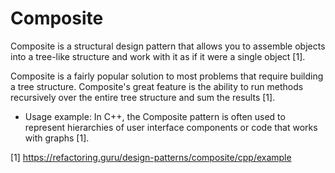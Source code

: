 # Composite

Composite is a structural design pattern that allows you to assemble objects into a tree-like structure and work with it as if it were a single object [1].

Composite is a fairly popular solution to most problems that require building a tree structure. Composite's great feature is the ability to run methods recursively over the entire tree structure and sum the results [1].

- Usage example: In C++, the Composite pattern is often used to represent hierarchies of user interface components or code that works with graphs [1].

[1] https://refactoring.guru/design-patterns/composite/cpp/example